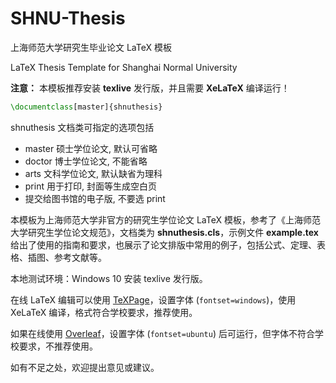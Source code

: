 # SHNU-Thesis

上海师范大学研究生毕业论文 LaTeX 模板

LaTeX Thesis Template for Shanghai Normal University

**注意：** 本模板推荐安装 **texlive** 发行版，并且需要 **XeLaTeX** 编译运行！

```tex
\documentclass[master]{shnuthesis}
```

shnuthesis 文档类可指定的选项包括
- master 硕士学位论文, 默认可省略
- doctor 博士学位论文, 不能省略
- arts 文科学位论文, 默认缺省为理科
- print 用于打印, 封面等生成空白页
- 提交给图书馆的电子版, 不要选 print

本模板为上海师范大学非官方的研究生学位论文 LaTeX 模板，参考了《上海师范大学研究生学位论文规范》，文档类为 **shnuthesis.cls**，示例文件 **example.tex** 给出了使用的指南和要求，也展示了论文排版中常用的例子，包括公式、定理、表格、插图、参考文献等。

本地测试环境：Windows 10 安装 texlive 发行版。

在线 LaTeX 编辑可以使用 [TeXPage](https://www.texpage.com/)，设置字体 (`fontset=windows`)，使用 XeLaTeX 编译，格式符合学校要求，推荐使用。

如果在线使用 [Overleaf](https://www.overleaf.com/)，设置字体 (`fontset=ubuntu`) 后可运行，但字体不符合学校要求，不推荐使用。

如有不足之处，欢迎提出意见或建议。
